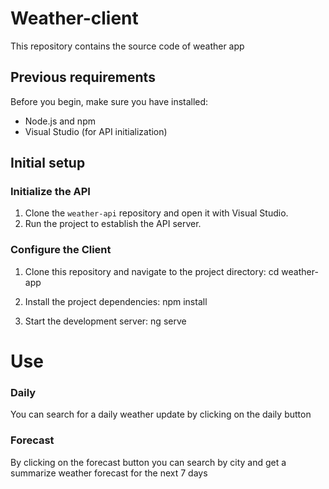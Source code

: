 # Weather-client

This repository contains the source code of weather app

## Previous requirements

Before you begin, make sure you have installed:
- Node.js and npm
- Visual Studio (for API initialization)

## Initial setup

### Initialize the API

1. Clone the `weather-api` repository and open it with Visual Studio.
2. Run the project to establish the API server.

### Configure the Client

1. Clone this repository and navigate to the project directory:
 cd weather-app

2. Install the project dependencies:
npm install
4. Start the development server:
ng serve

# Use
### Daily
You can search for a daily weather update by clicking on the daily button
### Forecast
By clicking on the forecast button you can search by city and get a summarize weather forecast for the next 7 days
